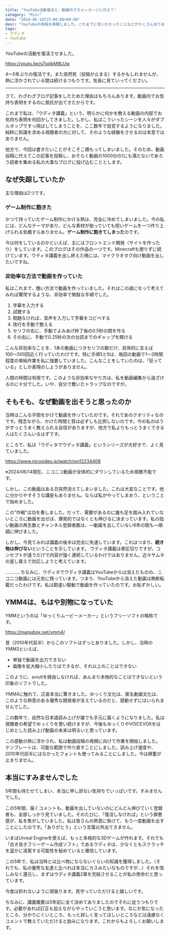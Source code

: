 ```yaml
---
title: "YouTube活動復活と、動画内でのメッセージに代えて"
category: "Misc"
date: "2024-06-14T23:00:00+09:00"
desc: "YouTubeの投稿を再開しました。これまでに言いたかったことなどがたくさんありますので、動画の中での言及に代えてこちらでコメントを発表します。"
tags:
- ウディタ
- YouTube
---
```


YouTubeの活動を復活させました。

https://youtu.be/s7sqlkM8LUw

4～5年ぶりの復活です。また突然死（投稿が止まる）するかもしれませんが、熱に浮かされている間は続けるつもりです。気長に見ていってください。

---

さて、わざわざブログ記事をしたためた理由はもちろんあります。動画内でお気持ち表明をするのに抵抗が出てきたからです。

これまで私は、「ウディタ講義」という、明らかに何かを教える動画の内部でお気持ち表明を何回かしてきました。しかし、私はこういったシーンを人々がダブルタップですっ飛ばしてしまうことを、ここ数年で自覚するようになりました。純粋に知識を求める視聴者の方に対して、そのような経験をさせるのは本意ではありません。

他方で、今回は書きたいことがそこそこ積もってしまいました。そのため、動画投稿に代えてこの記事を投稿し、おそらく動画の1000分の1にも満たないであろう読者を集める私の大事なブログに投げ込むこととします。

## なぜ失踪していたか

主な理由は2つです。

### ゲーム制作に飽きた

かつて持っていたゲーム制作にかける熱は、完全に冷めてしまいました。今の私には、どんなテーマがあり、どんな素材が揃っていても短いゲームを一つ作り上げられる気概すらありません。**ゲーム制作に飽きてしまった**のです。

今は何をしているのかといえば、主にはフロントエンド開発（サイトを作ったり）をしています。このブログはその作品の一つです。Minecraftも懲りずに続けています。ウディタ講義を出し終えた暁には、マイクラオタク向け動画を出したいですね。

### 非効率な方法で動画を作っていた

私はこれまで、酷い方法で動画を作っていました。それはこの歳になって考えてみれば驚愕するような、非効率で無駄な手順でした。

1. 字幕を入力する
2. 試聴する
3. 問題なければ、音声を入力して字幕をコピペする
4. 改行を手動で整える
5. セリフの右に、手動でよみあげ終了後の0.5秒の間を作る
6. その右に、手動で0.25秒の次の台詞までのギャップを開ける

こんな非効率なことを、1本の動画につきセリフの数だけ、具体的に言えば100〜500回近く行っていたわけです。特に手順5と6は、毎回の動画で1～2時間程度の単純作業を私に強要していました。こんなことをしていたのは、「狂っている」としか表現のしようがありません。

人間の時間は有限です。このような非効率なやり方は、私を動画編集から遠ざけるのに十分でした。いや、自分で敷いたトラップなのですが。

## そもそも、なぜ動画を出そうと思ったのか

当時はこんな手間をかけて動画を作っていたのです。それであのクオリティなのです。残念ながら、かけた時間と質は必ずしも比例しないのです。今の私のほうがずっとうまく教えられる自信がありますが、他方で私よりもっとうまくできる人はたくさんいるはずです。

ところで、私は「ウディタでウディタ講義」というシリーズが大好きで、よく見ていました。

https://www.nicovideo.jp/watch/sm12234409

※2024/06/14現在、ニコニコ動画が全体的にダウンしているため視聴不能です。

しかし、この動画はある日突然消えてしまいました。これは大変なことです。他に分かりやすそうな講座もありません。ならば私がやってしまおう、ということで始めました。

この"作戦"は功を奏しました。だって、需要があるのに誰も足を踏み入れていないところに動画を出せば、爆発的ではなくとも伸びるに決まっています。私の拙い動画の再生数とチャンネル登録者数は、―動画を出していない6年の間も―順調に伸びました。

しかし、今見てみれば講義の後半は完全に失速しています。これはつまり、**続き物は伸びない**ということを示しています。
ウディタ講義は章区切りですが、コンセプトが違うだけで内容が強く連続しているわけではありません。近々サムネの差し替えで対応しようと考えています。

…………ちなみに、ウディタでウディタ講義はYouTubeからは消えたものの、ニコニコ動画には元気に残っています。つまり、YouTubeから消えた動画は無断転載だったわけです。私は勘違い駆動で動画を作っていたのです。お恥ずかしい。

## YMM4は、もはや別物になっていた

YMMというのは「ゆっくりムービーメーカー」というフリーソフトの略称です。

https://manjubox.net/ymm4/

昔（2010年代前半）からこのソフトはずっとありました。しかし、当時のYMM3といえば、

- 単独で動画を出力できない
- 画像を拡大縮小したりはできるが、それ以上のことはできない

このように、aviutlを経由しなければ、あんまり本格的なことはできないという印象のソフトでした。

YMM4に触れて、正直本当に驚きました。ゆっくり文化は、匿名動画文化は、このような熱意のある優秀な開発者が支えているのだと、感動せずにはいられませんでした。

この数年で、自然な日本語読み上げが誰でも手元に届くようになりました。私は視聴者の希望でゆっくりを使い続けますが、今後もゆっくりやVOICEVOXをはじめとした読み上げ動画の未来は明るいと思っています。

この感動の熱に浮かされ、私は動画投稿の再開に向けて作業を開始しました。テンプレートは、可能な範囲で作り直すことにしました。読み上げ速度や、2010年代前半にはなかったフォントも使ってみることにしました。今は興奮が止まりません。

## 本当にすみませんでした

5年間も待たせてしまい、本当に申し訳ない気持ちでいっぱいです。すみませんでした。

この5年間、届くコメントも、動画を出していないのにどんどん伸びていく登録者も、全部しっかり見ていました。そのたびに、「復活しなければ」という罪悪感が、私を焦がしていました。私は皆さんの熱意に負けて、もう一度動画を出すことにしたのです。「ありがとう」という言葉以外出てきません。

いまはUnreal Engineを使えば、もっと本格的な3Dゲームが作れます。それでも「古き良きフリーゲーム作成ソフト」であるウディタは、少なくともスクラッチを遥かに凌駕する可能性を秘めていると確信しています。

この5年で、私は当時とは比べ物にならないぐらいの知識を獲得しました。（それでも、私の優秀な友達と比べれば本当にカスみたいなものですが…）それを惜しみなく還元し、まずはウディタ講義2章を完結させることが私の使命だと思っています。

今度は折れないように頑張ります。見守っていただけると嬉しいです。

ちなみに、講義概要は5年前に全て決めてありましたのでそれに従うつもりです。必要があれば訂正も加えながらやっていこうと思います。なにか気になったところ、分かりにくいところ、もっと詳しく言ってほしいところなどは遠慮なくコメントで教えていただけると励みになります。これからもよろしくお願いします。